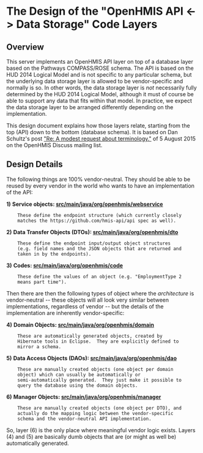 The Design of the "OpenHMIS API <-> Data Storage" Code Layers
=============================================================

Overview
--------

This server implements an OpenHMIS API layer on top of a database
layer based on the Pathways COMPASS/ROSE schema.  The API is based on
the HUD 2014 Logical Model and is not specific to any particular
schema, but the underlying data storage layer is allowed to be
vendor-specific and normally is so.  In other words, the data storage
layer is *not* necessarily fully determined by the HUD 2014 Logical
Model, although it must of course be able to support any data that
fits within that model.  In practice, we expect the data storage layer
to be arranged differently depending on the implementation.

This design document explains how those layers relate, starting from
the top (API) down to the bottom (database schema).  It is based on
Dan Schultz's post ["Re: A modest request about
terminology."](http://openhmis.pcni.org/developers/discussion-group?place=msg%2Fopenhmis-discuss%2F7NoHSbk2F28%2F2mRITwD4GQAJ)
of 5 August 2015 on the OpenHMIS Discuss mailing list.

Design Details
--------------

The following things are 100% vendor-neutral.  They should be able to
be reused by every vendor in the world who wants to have an
implementation of the API:

**1)** **Service objects: [src/main/java/org/openhmis/webservice](src/main/java/org/openhmis/webservice)**

        These define the endpoint structure (which currently closely
        matches the https://github.com/hmis-api/api spec as well).

**2)** **Data Transfer Objects (DTOs): [src/main/java/org/openhmis/dto](src/main/java/org/openhmis/dto)**

        These define the endpoint input/output object structures
        (e.g. field names and the JSON objects that are returned and
        taken in by the endpoints).

**3)** **Codes: [src/main/java/org/openhmis/code](src/main/java/org/openhmis/code)**

        These define the values of an object (e.g. "EmploymentType 2
        means part time").

Then there are then the following types of object where the
*architecture* is vendor-neutral -- these objects will all look very
similar between implementations, regardless of vendor -- but the
details of the implementation are inherently vendor-specific:

**4)** **Domain Objects: [src/main/java/org/openhmis/domain](src/main/java/org/openhmis/domain)**

        These are automatically generated objects, created by
        Hibernate tools in Eclipse.  They are explicitly defined to
        mirror a schema.

**5)** **Data Access Objects (DAOs): [src/main/java/org/openhmis/dao](src/main/java/org/openhmis/dao)**

        These are manually created objects (one object per domain
        object) which can usually be automatically or
        semi-automatically generated.  They just make it possible to
        query the database using the domain objects.

**6)** **Manager Objects: [src/main/java/org/openhmis/manager](src/main/java/org/openhmis/manager)**

        These are manually created objects (one object per DTO), and
        actually do the mapping logic between the vendor-specific
        schema and the vendor-neutral API implementation.

So, layer (6) is the only place where meaningful vendor logic exists.
Layers (4) and (5) are basically dumb objects that are (or might as
well be) automatically generated.
